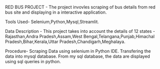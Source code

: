 RED BUS PROJECT - The project invovles scraping of bus details from red bus site and displaying in a interactive application.

Tools Used- Selenium,Python,Mysql,Streamlit.

Data Description - This project takes into account the details of 12 states - Rajasthan,Andra Pradesh,Assam,West Bengal,Telangana,Punjab,Himachal Pradesh,Bihar,Kerala,Uttar Pradesh,Chandigarh,Meghalaya.

Procedure- Scraping Data using selenium in Python IDE. Transfering the data into mysql database. From my sql database, the data are displayed using sql queries in python.
